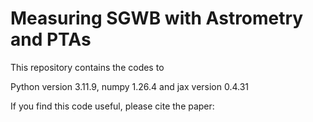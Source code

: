 # Measuring SGWB with Astrometry and PTAs

This repository contains the codes to 

Python version 3.11.9, numpy 1.26.4 and jax version 0.4.31

If you find this code useful, please cite the paper:

